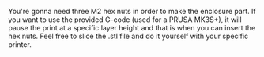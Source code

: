 You're gonna need three M2 hex nuts in order to make the enclosure part. If you want to use the provided G-code (used for a PRUSA MK3S+), it will pause the print at a specific layer height and that is when you can insert the hex nuts. Feel free to slice the .stl file and do it yourself with your specific printer.  
